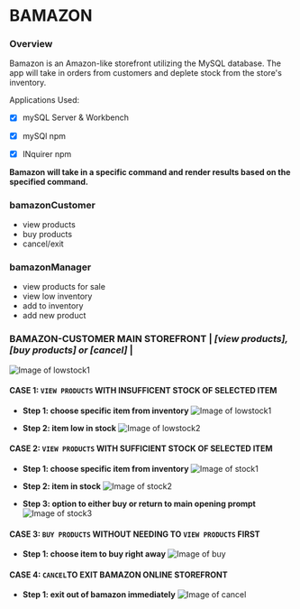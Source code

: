 # BAMAZON
### Overview
Bamazon is an Amazon-like storefront utilizing the MySQL database. The app will take in orders from customers and deplete stock from the store's inventory.


Applications Used:
- [x] mySQL Server & Workbench
- [x] mySQl npm
- [x] INquirer npm


**Bamazon will take in a specific command and render results based on the specified command.**
### bamazonCustomer
- view products
- buy products
- cancel/exit


### bamazonManager
- view products for sale
- view low inventory
- add to inventory
- add new product


### BAMAZON-CUSTOMER MAIN STOREFRONT | *[view products], [buy products] or [cancel]* |
![Image of lowstock1](/images/lowstock1.png)


#### CASE 1: `VIEW PRODUCTS` WITH INSUFFICENT STOCK OF SELECTED ITEM 
- **Step 1: choose specific item from inventory**
![Image of lowstock1](/images/lowstock1.png)

- **Step 2: item low in stock**
![Image of lowstock2](/images/lowstock2.png)




#### CASE 2: `VIEW PRODUCTS` WITH SUFFICIENT STOCK OF SELECTED ITEM 
- **Step 1: choose specific item from inventory**
![Image of stock1](/images/stock1.png)


- **Step 2: item in stock**
![Image of stock2](/images/stock2.png)


- **Step 3: option to either buy or return to main opening prompt**
![Image of stock3](/images/stock3.png)



#### CASE 3: `BUY PRODUCTS` WITHOUT NEEDING TO `VIEW PRODUCTS` FIRST
- **Step 1: choose item to buy right away**
![Image of buy](/images/buy.png)


#### CASE 4: `CANCEL`TO EXIT BAMAZON ONLINE STOREFRONT
- **Step 1: exit out of bamazon immediately**
![Image of cancel](/images/cancel.png)


